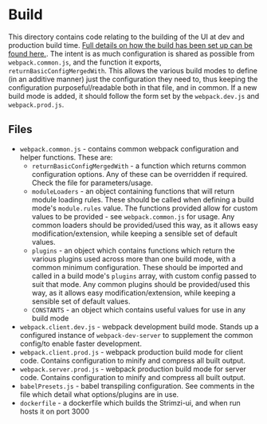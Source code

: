 # Build

This directory contains code relating to the building of the UI at dev and production build time. [Full details on how the build has been set up can be found here.](../docs/Build.md). The intent is as much configuration is shared as possible from `webpack.common.js`, and the function it exports, `returnBasicConfigMergedWith`. This allows the various build modes to define (in an additive manner) just the configuration they need to, thus keeping the configuration purposeful/readable both in that file, and in common. If a new build mode is added, it should follow the form set by the `webpack.dev.js` and `webpack.prod.js`.

## Files

- `webpack.common.js` - contains common webpack configuration and helper functions. These are:
  - `returnBasicConfigMergedWith` - a function which returns common configuration options. Any of these can be overridden if required. Check the file for parameters/usage.
  - `moduleLoaders` - an object containing functions that will return module loading rules. These should be called when defining a build mode's `module.rules` value. The functions provided allow for custom values to be provided - see `webpack.common.js` for usage. Any common loaders should be provided/used this way, as it allows easy modification/extension, while keeping a sensible set of default values.
  - `plugins` - an object which contains functions which return the various plugins used across more than one build mode, with a common minimum configuration. These should be imported and called in a build mode's `plugins` array, with custom config passed to suit that mode. Any common plugins should be provided/used this way, as it allows easy modification/extension, while keeping a sensible set of default values.
  - `CONSTANTS` - an object which contains useful values for use in any build mode
- `webpack.client.dev.js` - webpack development build mode. Stands up a configured instance of `webpack-dev-server` to supplement the common config/to enable faster development.
- `webpack.client.prod.js` - webpack production build mode for client code. Contains configuration to minify and compress all built output.
- `webpack.server.prod.js` - webpack production build mode for server code. Contains configuration to minify and compress all built output.
- `babelPresets.js` - babel transpiling configuration. See comments in the file which detail what options/plugins are in use.
- `dockerfile` - a dockerfile which builds the Strimzi-ui, and when run hosts it on port 3000
